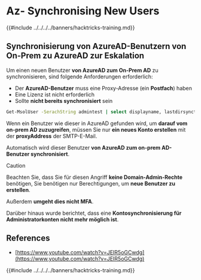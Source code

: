 # Az- Synchronising New Users

{{#include ../../../../banners/hacktricks-training.md}}

## Synchronisierung von AzureAD-Benutzern von On-Prem zu AzureAD zur Eskalation

Um einen neuen Benutzer **von AzureAD zum On-Prem AD** zu synchronisieren, sind folgende Anforderungen erforderlich:

- Der **AzureAD-Benutzer** muss eine Proxy-Adresse (ein **Postfach**) haben
- Eine Lizenz ist nicht erforderlich
- Sollte **nicht bereits synchronisiert** sein
```bash
Get-MsolUser -SerachString admintest | select displayname, lastdirsynctime, proxyaddresses, lastpasswordchangetimestamp | fl
```
Wenn ein Benutzer wie dieser in AzureAD gefunden wird, um **darauf vom on-prem AD zuzugreifen**, müssen Sie nur **ein neues Konto erstellen** mit der **proxyAddress** der SMTP-E-Mail.

Automatisch wird dieser Benutzer **von AzureAD zum on-prem AD-Benutzer synchronisiert**.

> [!CAUTION]
> Beachten Sie, dass Sie für diesen Angriff **keine Domain-Admin-Rechte** benötigen, Sie benötigen nur Berechtigungen, um **neue Benutzer zu erstellen**.
>
> Außerdem **umgeht dies nicht MFA**.
>
> Darüber hinaus wurde berichtet, dass eine **Kontosynchronisierung für Administratorkonten nicht mehr möglich ist**.

## References

- [https://www.youtube.com/watch?v=JEIR5oGCwdg](https://www.youtube.com/watch?v=JEIR5oGCwdg)

{{#include ../../../../banners/hacktricks-training.md}}
